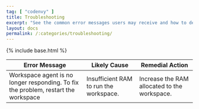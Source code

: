 ```yaml
---
tag: [ "codenvy" ]
title: Troubleshooting
excerpt: "See the common error messages users may receive and how to deal with them."
layout: docs
permalink: /:categories/troubleshooting/
---
```

{% include base.html %}

|Error Message|Likely Cause|Remedial Action|
|--- |--- |---|
|Workspace agent is no longer responding. To fix the problem, restart the workspace | Insufficient RAM to run the workspace. | Increase the RAM allocated to the workspace.
